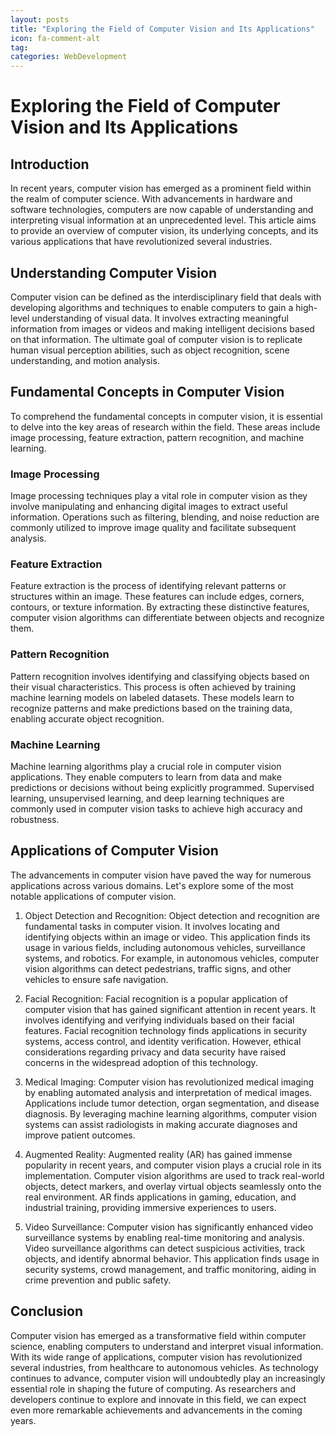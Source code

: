 ```yaml
---
layout: posts
title: "Exploring the Field of Computer Vision and Its Applications"
icon: fa-comment-alt
tag:      
categories: WebDevelopment
---
```



# Exploring the Field of Computer Vision and Its Applications

## Introduction

In recent years, computer vision has emerged as a prominent field within the realm of computer science. With advancements in hardware and software technologies, computers are now capable of understanding and interpreting visual information at an unprecedented level. This article aims to provide an overview of computer vision, its underlying concepts, and its various applications that have revolutionized several industries.

## Understanding Computer Vision

Computer vision can be defined as the interdisciplinary field that deals with developing algorithms and techniques to enable computers to gain a high-level understanding of visual data. It involves extracting meaningful information from images or videos and making intelligent decisions based on that information. The ultimate goal of computer vision is to replicate human visual perception abilities, such as object recognition, scene understanding, and motion analysis.

## Fundamental Concepts in Computer Vision

To comprehend the fundamental concepts in computer vision, it is essential to delve into the key areas of research within the field. These areas include image processing, feature extraction, pattern recognition, and machine learning.

### Image Processing

Image processing techniques play a vital role in computer vision as they involve manipulating and enhancing digital images to extract useful information. Operations such as filtering, blending, and noise reduction are commonly utilized to improve image quality and facilitate subsequent analysis.

### Feature Extraction

Feature extraction is the process of identifying relevant patterns or structures within an image. These features can include edges, corners, contours, or texture information. By extracting these distinctive features, computer vision algorithms can differentiate between objects and recognize them.

### Pattern Recognition

Pattern recognition involves identifying and classifying objects based on their visual characteristics. This process is often achieved by training machine learning models on labeled datasets. These models learn to recognize patterns and make predictions based on the training data, enabling accurate object recognition.

### Machine Learning

Machine learning algorithms play a crucial role in computer vision applications. They enable computers to learn from data and make predictions or decisions without being explicitly programmed. Supervised learning, unsupervised learning, and deep learning techniques are commonly used in computer vision tasks to achieve high accuracy and robustness.

## Applications of Computer Vision

The advancements in computer vision have paved the way for numerous applications across various domains. Let's explore some of the most notable applications of computer vision.

1. Object Detection and Recognition: Object detection and recognition are fundamental tasks in computer vision. It involves locating and identifying objects within an image or video. This application finds its usage in various fields, including autonomous vehicles, surveillance systems, and robotics. For example, in autonomous vehicles, computer vision algorithms can detect pedestrians, traffic signs, and other vehicles to ensure safe navigation.

2. Facial Recognition: Facial recognition is a popular application of computer vision that has gained significant attention in recent years. It involves identifying and verifying individuals based on their facial features. Facial recognition technology finds applications in security systems, access control, and identity verification. However, ethical considerations regarding privacy and data security have raised concerns in the widespread adoption of this technology.

3. Medical Imaging: Computer vision has revolutionized medical imaging by enabling automated analysis and interpretation of medical images. Applications include tumor detection, organ segmentation, and disease diagnosis. By leveraging machine learning algorithms, computer vision systems can assist radiologists in making accurate diagnoses and improve patient outcomes.

4. Augmented Reality: Augmented reality (AR) has gained immense popularity in recent years, and computer vision plays a crucial role in its implementation. Computer vision algorithms are used to track real-world objects, detect markers, and overlay virtual objects seamlessly onto the real environment. AR finds applications in gaming, education, and industrial training, providing immersive experiences to users.

5. Video Surveillance: Computer vision has significantly enhanced video surveillance systems by enabling real-time monitoring and analysis. Video surveillance algorithms can detect suspicious activities, track objects, and identify abnormal behavior. This application finds usage in security systems, crowd management, and traffic monitoring, aiding in crime prevention and public safety.

## Conclusion

Computer vision has emerged as a transformative field within computer science, enabling computers to understand and interpret visual information. With its wide range of applications, computer vision has revolutionized several industries, from healthcare to autonomous vehicles. As technology continues to advance, computer vision will undoubtedly play an increasingly essential role in shaping the future of computing. As researchers and developers continue to explore and innovate in this field, we can expect even more remarkable achievements and advancements in the coming years.